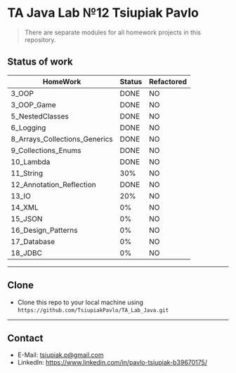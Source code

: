 
# TA Java Lab №12 Tsiupiak Pavlo

> There are separate modules for all homework projects in this repository.

## Status of work

| HomeWork | Status | Refactored |
| ------------- | ------------- | ------------- |
| 3_OOP | DONE | NO |
| 3_OOP_Game | DONE | NO |
| 5_NestedClasses | DONE | NO |
| 6_Logging | DONE | NO |
| 8_Arrays_Collections_Generics | DONE | NO |
| 9_Collections_Enums | DONE | NO |
| 10_Lambda | DONE | NO |
| 11_String | 30% | NO |
| 12_Annotation_Reflection | DONE | NO |
| 13_IO | 20% | NO |
| 14_XML | 0% | NO |
| 15_JSON | 0% | NO |
| 16_Design_Patterns | 0% | NO |
| 17_Database | 0% | NO |
| 18_JDBC | 0% | NO |

---

## Clone

- Clone this repo to your local machine using `https://github.com/TsiupiakPavlo/TA_Lab_Java.git`

---

## Contact

- E-Mail: tsiupiak.p@gmail.com
- LinkedIn: https://www.linkedin.com/in/pavlo-tsiupiak-b39670175/
